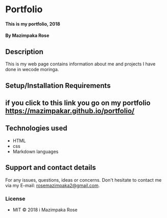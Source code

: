 # Portfolio #
#### This is my portfolio, 2018
#### By **Mazimpaka Rose**
## Description
This is my web page contains information about me and projects I have done in wecode moringa.
## Setup/Installation Requirements
 ## if you click to this link you go on my portfolio https://mazimpakar.github.io/portfolio/

## Technologies used
* HTML 
* css 
* Markdown languages
## Support and contact details
For any issues, questions, ideas or concerns.  Don't hesitate to contact me via my E-mail: rosemazimpaka2@gmail.com.
### License
* MIT © 2018 i Mazimpaka Rose